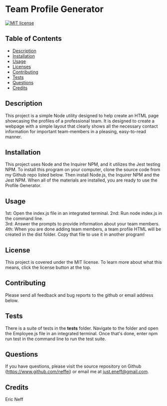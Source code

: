 # Team Profile Generator

  [![MIT license](https://img.shields.io/badge/License-MIT-blue.svg)](https://www.mit.edu/~amini/LICENSE.md)
  ## Table of Contents
  * [Description](#description)
  * [Installation](#installation)
  * [Usage](#usage)
  * [Licenses](#licenses)
  * [Contributing](#contributing)
  * [Tests](#tests)
  * [Questions](#questions)
  * [Credits](#credits)
  
  ## Description
  This project is a simple Node utility designed to help create an HTML page showcasing the profiles of a professional team.  It is designed to create a webpage with a simple layout that clearly shows all the necessary contact information for important team-members in a pleasing, easy-to-read manner.

  ## Installation
  This project uses Node and the Inquirer NPM, and it utilizes the Jest testing NPM. To install this program on your computer, clone the source code from my Github repo listed below. Then install Node.js, the Inquirer NPM and the Jest NPM. When all of the materials are installed, you are ready to use the Profile Generator.

  ## Usage
  1st: Open the index.js file in an integrated terminal. 
  2nd: Run node index.js in the command line.  
  3rd: Answer the prompts to provide information about your team members. 
  4th: When you are done adding team members, a team profile HTML will be created in the dist folder. Copy that file to use it in another program!

  ## License 
 This project is covered under the MIT license. To learn more about what this means, click the license button at the top. 

  ## Contributing
  Please send all feedback and bug reports to the github or email address below. 

  ## Tests
  There is a suite of tests in the __tests__ folder. Navigate to the folder and open the Employee.js file in an integrated terminal. Once that's done, enter npm run test in the command line to run the test suite.

  ## Questions 
 If you have questions, please visit the source repository on Github (https://www.github.com/neffej) or email me at just.eneff@gmail.com.
  
  ## Credits
  Eric Neff
  